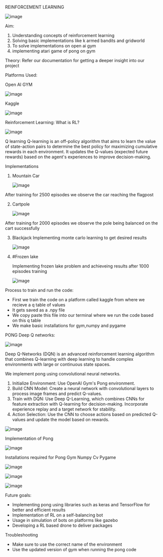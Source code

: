 REINFORCEMENT LEARNING

![image](https://github.com/user-attachments/assets/fb57cc63-4175-48fe-8404-4797297112c5)


Aim:
1) Understanding concepts of reinforcement learning
2) Solving basic implementations like k armed bandits and gridworld
3) To solve implementations on open ai gym
4) implementing atari game of pong on gym

   

Theory:
Refer our documentation for getting a deeper insight into our project

Platforms Used:

Open AI GYM


![image](https://github.com/user-attachments/assets/0ff8bd67-c583-44a6-9361-fcdfa0677bef)


Kaggle

![image](https://github.com/user-attachments/assets/edf2db32-6e79-43ca-bd96-4c9551b62406)




Reinforcement Learning:
What is RL?

![image](https://github.com/user-attachments/assets/0f0aa061-a6a9-4b6a-8974-7b3cc5afb02f)



Q learning
Q-learning is an off-policy algorithm that aims to learn the value of state-action pairs to determine the best policy for maximizing cumulative rewards in each environment. It updates the Q-values (expected future rewards) based on the agent's experiences to improve decision-making.

Implementations
1) Mountain Car


    ![image](https://github.com/user-attachments/assets/cd362d3e-24c9-4f68-8e03-4c5fa6169899)

After training for 2500 episodes we observe the car reaching the flagpost

2) Cartpole


    ![image](https://github.com/user-attachments/assets/2cbc2495-6153-4991-a208-531bc752ec0b)

After training for 2000 episodes we observe the pole being balanced on the cart successfully

3) Blackjack
      Implementing monte carlo learning to get desired results

 
 

   ![image](https://github.com/user-attachments/assets/9817d451-55f5-4223-8c6f-454e1290d420)

 


5) #Frozen lake

    Implementing frozen lake problem and achieveing results after 1000 episodes training



 
    ![image](https://github.com/user-attachments/assets/02acd5d9-8329-45ba-a7fd-50385231b9f4)




Process to train and run the code:
 * First we train the code on a platform called kaggle from where we recieve a q table of values
*  It gets saved as a .npy file
*  We copy paste this file into our terminal where we run the code based on this q table
*  We make basic installations for gym,numpy and pygame


PONG
Deep Q networks:
 

 ![image](https://github.com/user-attachments/assets/53411b25-4dcb-4b07-81d8-f1a8cc890c0f)



Deep Q-Networks (DQN) is an advanced reinforcement learning algorithm that combines Q-learning with deep learning to handle complex environments with large or continuous state spaces. 

We implement pong using convolutional neural networks. 
1.	Initialize Environment: Use OpenAI Gym's Pong environment.
2.	Build CNN Model: Create a neural network with convolutional layers to process image frames and predict Q-values.
3.	Train with DQN: Use Deep Q-Learning, which combines CNNs for feature extraction with Q-learning for decision-making. Incorporate experience replay and a target network for stability.
4.	Action Selection: Use the CNN to choose actions based on predicted Q-values and update the model based on rewards.


![image](https://github.com/user-attachments/assets/26e68d1b-4575-431a-b46e-8816aca7d8d1)



Implementation of Pong



![image](https://github.com/user-attachments/assets/89d9ee5f-932b-406b-ae4d-12efbf58f2ea)




Installations required for Pong
Gym
Numpy
Cv
Pygame

![image](https://github.com/user-attachments/assets/0dc5908c-03a4-4953-8727-11b844653d4a)


![image](https://github.com/user-attachments/assets/65309a51-e436-4026-b7f4-4d9c950f345f)

![image](https://github.com/user-attachments/assets/28aadf4d-d530-4412-9e9d-fe6425b3231f)




Future goals:
*	Implementing pong using libraries such as keras and TensorFlow for better and efficient results
*	Implementation of RL on a self-balancing bot
* Usage in simulation of bots on platforms like gazebo
*	Developing a RL based drone to deliver packages

Troubleshooting
* Make sure to use the correct name of the environment
* Use the updated version of gym when running the pong code

   
